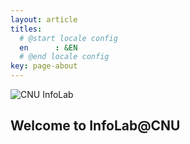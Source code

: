 ```yaml
---
layout: article
titles:
  # @start locale config
  en      : &EN      
  # @end locale config
key: page-about
---
```


![CNU InfoLab](https://raw.githubusercontent.com/kitian616/jekyll-TeXt-theme/master/screenshots/TeXt-home.jpg)

## Welcome to InfoLab@CNU
